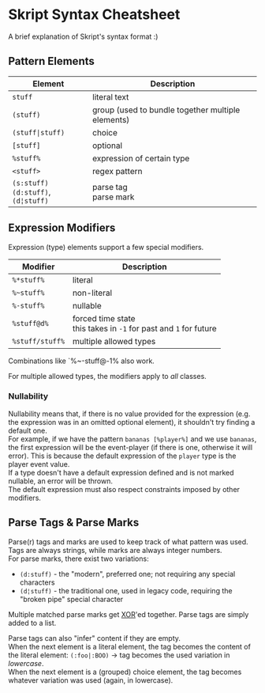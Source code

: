 # Skript Syntax Cheatsheet
A brief explanation of Skript's syntax format :)

## Pattern Elements
| Element | Description |
| ------- | ----------- |
| `stuff` | literal text |
| `(stuff)` | group (used to bundle together multiple elements) |
| `(stuff\|stuff)` | choice |
| `[stuff]` | optional |
| `%stuff%` | expression of certain type |
| `<stuff>` | regex pattern |
| `(s:stuff)` <br> `(d:stuff)`, `(d¦stuff)` | parse tag <br> parse mark|

## Expression Modifiers
Expression (type) elements support a few special modifiers.

| Modifier | Description |
| -------- | ----------- |
| `%*stuff%` | literal |
| `%~stuff%` | non-literal |
| `%-stuff%` | nullable |
| `%stuff@d%` | forced time state <br> this takes in `-1` for past and `1` for future |
| `%stuff/stuff%` | multiple allowed types |

Combinations like `%~-stuff@-1%  also work.

For multiple allowed types, the modifiers apply to *all* classes.

### Nullability
Nullability means that, if there is no value provided for the expression (e.g. the expression was in an omitted optional element), it shouldn't try finding a default one. \
For example, if we have the pattern `bananas [%player%]` and we use `bananas`, the first expression will be the event-player (if there is one, otherwise it will error). This is because the default expression of the `player` type is the player event value. \
If a type doesn't have a default expression defined and is not marked nullable, an error will be thrown. \
The default expression must also respect constraints imposed by other modifiers.

## Parse Tags & Parse Marks
Parse(r) tags and marks are used to keep track of what pattern was used. Tags are always strings, while marks are always integer numbers. \
For parse marks, there exist two variations:
* `(d:stuff)` - the "modern", preferred one; not requiring any special characters
* `(d¦stuff)` - the traditional one, used in legacy code, requiring the "broken pipe" special character

Multiple matched parse marks get [XOR](https://en.wikipedia.org/wiki/Bitwise_operation#XOR)'ed together. Parse tags are simply added to a list.

Parse tags can also "infer" content if they are empty. \
When the next element is a literal element, the tag becomes the content of the literal element: `(:foo|:BOO)` -> tag becomes the used variation in *lowercase*. \
When the next element is a (grouped) choice element, the tag becomes whatever variation was used (again, in lowercase).